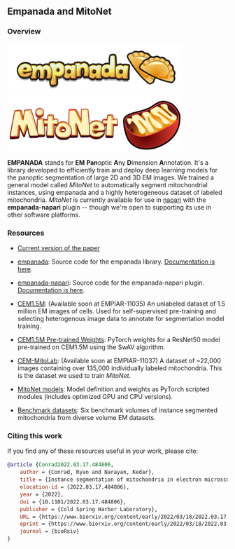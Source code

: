## Empanada and MitoNet

### Overview

<img src="images/empanada_logo.png" alt="empanada logo" width="400px"/>
<img src="images/mitonet_logo.png" alt="mitonet logo" width="400px"/>

**EMPANADA** stands for **EM** **Pan**optic **A**ny **D**imension **A**nnotation. It's a library
developed to efficiently train and deploy deep learning models for the panoptic
segmentation of large 2D and 3D EM images. We trained a general model called _MitoNet_
to automatically segment mitochondrial instances, using empanada and a highly heterogeneous dataset of labeled mitochondria.
_MitoNet_ is currently available for use in [napari](https://napari.org) with the **empanada-napari**
plugin -- though we're open to supporting its use in other software platforms.

### Resources

- [Current version of the paper](https://www.biorxiv.org/content/10.1101/2022.03.17.484806)

- [empanada](https://github.com/volume-em/empanada.git): Source code for the empanada library.
[Documentation is here](https://empanada.readthedocs.io/en/latest/index.html).

- [empanada-napari](https://github.com/volume-em/empanada-napari): Source code for the empanada-napari plugin.
[Documentation is here](https://empanada.readthedocs.io/en/latest/empanada-napari.html).

- [CEM1.5M](https://www.ebi.ac.uk/empiar/EMPIAR-11035/): (Available soon at EMPIAR-11035) An unlabeled dataset of 1.5 million
EM images of cells. Used for self-supervised pre-training and selecting heterogenous image data
to annotate for segmentation model training.

- [CEM1.5M Pre-trained Weights](https://zenodo.org/record/6453160#.YmlzHS-cbTQ): PyTorch weights for a ResNet50 model pre-trained on CEM1.5M
using the SwAV algorithm.

- [CEM-MitoLab](https://www.ebi.ac.uk/empiar/EMPIAR-11037/): (Available soon at EMPIAR-11037) A dataset of ~22,000 images
containing over 135,000 individually labeled mitochondria. This is the dataset we used
to train _MitoNet_.

- [MitoNet models](https://zenodo.org/record/6327742#.YmltqS-cbTQ): Model definition
and weights as PyTorch scripted modules (includes optimized GPU and CPU versions).

- [Benchmark datasets](https://www.ebi.ac.uk/empiar/EMPIAR-10982/): Six benchmark volumes of
instance segmented mitochondria from diverse volume EM datasets.

### Citing this work

If you find any of these resources useful in your work, please cite:

```bibtex
@article {Conrad2022.03.17.484806,
	author = {Conrad, Ryan and Narayan, Kedar},
	title = {Instance segmentation of mitochondria in electron microscopy images with a generalist deep learning model},
	elocation-id = {2022.03.17.484806},
	year = {2022},
	doi = {10.1101/2022.03.17.484806},
	publisher = {Cold Spring Harbor Laboratory},
	URL = {https://www.biorxiv.org/content/early/2022/03/18/2022.03.17.484806},
	eprint = {https://www.biorxiv.org/content/early/2022/03/18/2022.03.17.484806.full.pdf},
	journal = {bioRxiv}
}
```
